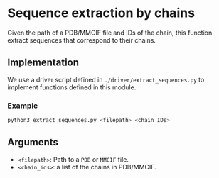 # Sequence extraction by chains

Given the path of a PDB/MMCIF file and IDs of the chain, this function extract sequences that correspond to their chains. 

## Implementation

We use a driver script defined in ```./driver/extract_sequences.py``` to implement functions defined in this module. 

### Example

```bash
python3 extract_sequences.py <filepath> <chain IDs>
```

## Arguments

- ```<filepath>```: Path to a ```PDB``` or ``` MMCIF ``` file. 
- ```<chain_ids>```: a list of the chains in PDB/MMCIF.

